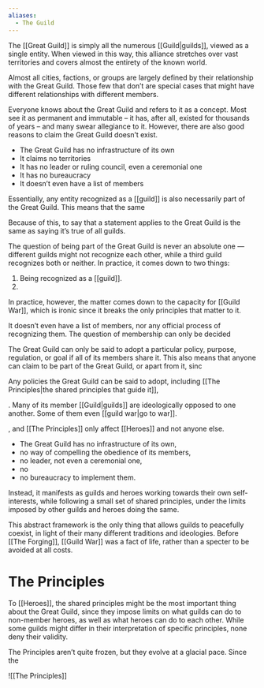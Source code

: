 ```yaml
---
aliases:
  - The Guild
---
```

The [[Great Guild]] is simply all the numerous [[Guild|guilds]], viewed as a single entity. When viewed in this way, this alliance stretches over vast territories and covers almost the entirety of the known world.

Almost all cities, factions, or groups are largely defined by their relationship with the Great Guild. Those few that don’t are special cases that might have different relationships with different members.

Everyone knows about the Great Guild and refers to it as a concept. Most see it as permanent and immutable – it has, after all, existed for thousands of years – and many swear allegiance to it.  However, there are also good reasons to claim the Great Guild doesn’t exist. 

* The Great Guild has no infrastructure of its own
* It claims no territories
* It has no leader or ruling council, even a ceremonial one
* It has no bureaucracy
* It doesn’t even have a list of members

Essentially, any entity recognized as a [[guild]] is also necessarily part of the Great Guild. This means that the same 

Because of this, to say that a statement applies to the Great Guild is the same as saying it’s true of all guilds. 

The question of being part of the Great Guild is never an absolute one — different guilds might not recognize each other, while a third guild recognizes both or neither. In practice, it comes down to two things:

1. Being recognized as a [[guild]].
2. 

In practice, however, the matter comes down to the capacity for [[Guild War]], which is ironic since it breaks the only principles that matter to it.



It doesn’t even have a list of members, nor any official process of recognizing them. The question of membership can only be decided

The Great Guild can only be said to adopt a particular policy, purpose, regulation, or goal if all of its members share it. This also means that anyone can claim to be part of the Great Guild, or apart from it, sinc

Any policies the Great Guild can be said to adopt, including [[The Principles|the shared principles that guide it]], 




. Many of its member [[Guild|guilds]] are ideologically opposed to one another. Some of them even [[guild war|go to war]]. 

, and [[The Principles]] only affect [[Heroes]] and not anyone else. 


* The Great Guild has no infrastructure of its own, 
* no way of compelling the obedience of its members,
* no leader, not even a ceremonial one,
* no 
* no bureaucracy to implement them.

Instead, it manifests as guilds and heroes working towards their own self-interests, while following a small set of shared principles, under the limits imposed by other guilds and heroes doing the same.

This abstract framework is the only thing that allows guilds to peacefully coexist, in light of their many different traditions and ideologies. Before [[The Forging]], [[Guild War]] was a fact of life, rather than a specter to be avoided at all costs.

# The Principles
To [[Heroes]], the shared principles might be the most important thing about the Great Guild, since they impose limits on what guilds can do to non-member heroes, as well as what heroes can do to each other. While some guilds might differ in their interpretation of specific principles, none deny their validity.

The Principles aren’t quite frozen, but they evolve at a glacial pace. Since the  

![[The Principles]]



